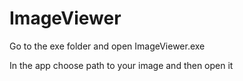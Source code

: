 # ImageViewer
Go to the exe folder and open ImageViewer.exe

In the app choose path to your image and then open it
